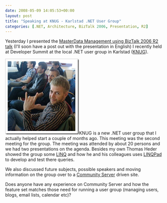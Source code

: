 ```yaml
---
date: 2008-05-09 14:05:53+00:00
layout: post
title: "Speaking at KNUG - Karlstad .NET User Group"
categories: [.NET, Architecture, BizTalk 2006, Presentation, R2]
---
```


Yesterday I presented the [MasterData Management using BizTalk 2006 R2 talk](http://www.richardhallgren.com/talking-at-developer-summit-on-masterdata-management-using-biztalk-2006/) (I'll soon have a post out with the presentation in English) I recently held at Developer Summit at the local .NET user group in Karlstad ([KNUG](http://www.compare.se/index.asp?id=6221)). 

 

[![Janolof on how to be cool](/assets/2008/05/windowslivewriterspeakingatknugkarlstad.netusergroup-e257janolof-on-how-to-be-cool-thumb.jpg)](/assets/2008/05/windowslivewriterspeakingatknugkarlstad.netusergroup-e257janolof-on-how-to-be-cool.jpg)KNUG is a new .NET user group that I actually helped start a couple of months ago. This meeting was the second meeting for the group. The meeting was attended by about 20 persons and we had two presentations on the agenda. Besides my own Thomas Heder showed the group some [LINQ](http://en.wikipedia.org/wiki/Language_Integrated_Query) and how he and his colleagues uses [LINQPad](http://www.linqpad.net/) to develop and test there queries.

 

We also discussed future subjects, possible speakers and moving information on the group over to a [Community Server](http://communityserver.com/) driven site. 

 

Does anyone have any experience on Community Server and how the feature set matches those need for running a user group (managing users, blogs, email lists, calendar etc)? 
